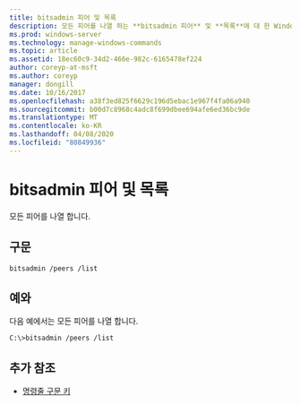 ```yaml
---
title: bitsadmin 피어 및 목록
description: 모든 피어를 나열 하는 **bitsadmin 피어** 및 **목록**에 대 한 Windows 명령 항목입니다.
ms.prod: windows-server
ms.technology: manage-windows-commands
ms.topic: article
ms.assetid: 18ec60c9-34d2-466e-982c-6165478ef224
author: coreyp-at-msft
ms.author: coreyp
manager: dongill
ms.date: 10/16/2017
ms.openlocfilehash: a38f3ed825f6629c196d5ebac1e967f4fa06a940
ms.sourcegitcommit: b00d7c8968c4adc8f699dbee694afe6ed36bc9de
ms.translationtype: MT
ms.contentlocale: ko-KR
ms.lasthandoff: 04/08/2020
ms.locfileid: "80849936"
---
```

# <a name="bitsadmin-peers-and-list"></a>bitsadmin 피어 및 목록

모든 피어를 나열 합니다.

## <a name="syntax"></a>구문

```
bitsadmin /peers /list
```

## <a name="examples"></a><a name=BKMK_examples></a>예와

다음 예에서는 모든 피어를 나열 합니다.

```
C:\>bitsadmin /peers /list
```

## <a name="additional-references"></a>추가 참조

- [명령줄 구문 키](command-line-syntax-key.md)